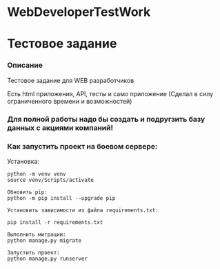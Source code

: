# WebDeveloperTestWork

# Тестовое задание

### Описание
Тестовое задание для WEB разработчиков

Есть html приложения, API, тесты и само приложение
(Сделал в силу ограниченного времени и возможностей)

### Для полной работы надо бы создать и подругзить базу данных с акциями компаний!

### Как запустить проект на боевом сервере:

Установка:

```
python -m venv venv
source venv/Scripts/activate

Обновить pip:
python -m pip install --upgrade pip

Установить зависимости из файла requirements.txt:

pip install -r requirements.txt

Выполнить миграции:
python manage.py migrate

Запустить проект:
python manage.py runserver

```

